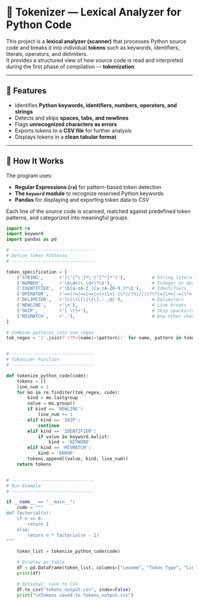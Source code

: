 
# 🧠 Tokenizer — Lexical Analyzer for Python Code

This project is a **lexical analyzer (scanner)** that processes Python source code and breaks it into individual **tokens** such as keywords, identifiers, literals, operators, and delimiters.  
It provides a structured view of how source code is read and interpreted during the first phase of compilation — **tokenization**.

---

## 🚀 Features

- Identifies **Python keywords, identifiers, numbers, operators, and strings**  
- Detects and skips **spaces, tabs, and newlines**  
- Flags **unrecognized characters as errors**  
- Exports tokens to a **CSV file** for further analysis  
- Displays tokens in a **clean tabular format**

---

## 🧩 How It Works

The program uses:
- **Regular Expressions (`re`)** for pattern-based token detection  
- **The `keyword` module** to recognize reserved Python keywords  
- **Pandas** for displaying and exporting token data to CSV  

Each line of the source code is scanned, matched against predefined token patterns, and categorized into meaningful groups.

```python
import re
import keyword
import pandas as pd

# -------------------------------
# Define Token Patterns
# -------------------------------

token_specification = [
    ('STRING',      r'(\'[^\']*\'|"[^"]*")'),          # String literals
    ('NUMBER',      r'\b\d+(\.\d+)?\b'),               # Integer or decimal numbers
    ('IDENTIFIER',  r'\b[a-zA-Z_][a-zA-Z0-9_]*\b'),    # Identifiers
    ('OPERATOR',    r'==|!=|<=|>=|<|>|\+|-|\*|/|%|//|\*\*|=|\+=|-=|\*=|/=|%=|&|\||\^|~|>>|<<'),  # Operators
    ('DELIMITER',   r'[\(\)\[\]\{\},:.;@]'),           # Delimiters
    ('NEWLINE',     r'\n'),                            # Line breaks
    ('SKIP',        r'[ \t]+'),                        # Skip spaces/tabs
    ('MISMATCH',    r'.'),                             # Any other character
]

# Combine patterns into one regex
tok_regex = '|'.join(f'(?P<{name}>{pattern})' for name, pattern in token_specification)


# -------------------------------
# Tokenizer Function
# -------------------------------

def tokenize_python_code(code):
    tokens = []
    line_num = 1
    for mo in re.finditer(tok_regex, code):
        kind = mo.lastgroup
        value = mo.group()
        if kind == 'NEWLINE':
            line_num += 1
        elif kind == 'SKIP':
            continue
        elif kind == 'IDENTIFIER':
            if value in keyword.kwlist:
                kind = 'KEYWORD'
        elif kind == 'MISMATCH':
            kind = 'ERROR'
        tokens.append((value, kind, line_num))
    return tokens


# -------------------------------
# Run Example
# -------------------------------

if __name__ == "__main__":
    code = """
def factorial(n):
    if n == 0:
        return 1
    else:
        return n * factorial(n - 1)
"""

    token_list = tokenize_python_code(code)

    # Display as table
    df = pd.DataFrame(token_list, columns=["Lexeme", "Token Type", "Line No"])
    print(df)

    # Optional: save to CSV
    df.to_csv("tokens_output.csv", index=False)
    print("\nTokens saved to tokens_output.csv")
